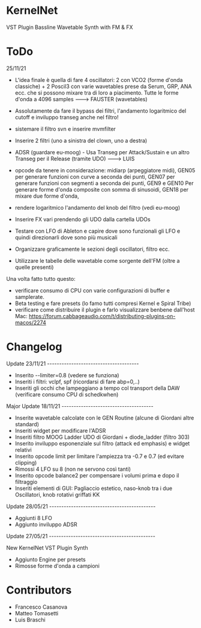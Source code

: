 # KernelNet
VST Plugin 
Bassline Wavetable Synth with FM & FX 

# ToDo

25/11/21 

- L'idea finale è quella di fare 4 oscillatori: 2 con VCO2 (forme d'onda classiche) + 2 Poscil3 con varie wavetables prese da Serum, GRP, ANA ecc. che si possono mixare tra di loro a piacimento. Tutte le forme d'onda a 4096 samples ---> FAUSTER (wavetables)

- Assolutamente da fare il bypass dei filtri, l'andamento logaritmico del cutoff e inviluppo transeg anche nel filtro! 
- sistemare il filtro svn e inserire mvmfilter 
- Inserire 2 filtri (uno a sinistra del clown, uno a destra)

- ADSR (guardare eu-moog) - Usa Transeg per Attack/Sustain e un altro Transeg per il Release (tramite UDO) ---> LUIS
  

- opcode da tenere in considerazione: midiarp (arpeggiatore midi), GEN05 per generare funzioni con curve a seconda dei punti, GEN07 per generare funzioni con segmenti a seconda dei punti, GEN9 e GEN10 Per generare forme d'onda composite con somma di sinusoidi, GEN18 per mixare due forme d'onda, 
- rendere logaritmico l'andamento del knob del filtro (vedi eu-moog)

- Inserire FX vari prendendo gli UDO dalla cartella UDOs
- Testare con LFO di Ableton e capire dove sono funzionali gli LFO e quindi direzionarli dove sono più musicali
- Organizzare graficamente le sezioni degli oscillatori, filtro ecc.
- Utilizzare le tabelle delle wavetable come sorgente dell'FM (oltre a quelle presenti)


Una volta fatto tutto questo: 
- verificare consumo di CPU con varie configurazioni di buffer e samplerate. 
- Beta testing e fare presets (lo famo tutti compresi Kernel e Spiral Tribe)
- verificare come distribuire il plugin e farlo visualizzare benbene dall'host
Mac: https://forum.cabbageaudio.com/t/distributing-plugins-on-macos/2274


# Changelog

Update 23/11/21 --------------------------------------

- Inserito --limiter=0.8 (vedere se funziona)
- Inseriti i filtri: vclpf, spf (ricordarsi di fare abp=0,..)
- Inseriti gli occhi che lampeggiano a tempo col transport della DAW (verificare consumo CPU di schedkwhen)


Major Update 18/11/21 --------------------------------------
 
- Inserite wavetable calcolate con le GEN Routine (alcune di Giordani altre standard)
- Inseriti widget per modificare l'ADSR
- Inseriti filtro MOOG Ladder UDO di Giordani + diode_ladder (filtro 303)
- Inserito inviluppo esponenziale sul filtro (attack ed emphasis) e widget relativi
- Inserito opcode limit per limitare l'ampiezza tra -0.7 e 0.7 (ed evitare clipping)
- Rimossi 4 LFO su 8 (non ne servono così tanti)
- Inserito opcode balance2 per compensare i volumi prima e dopo il filtraggio
- Inseriti elementi di GUI: Pagliaccio estetico, naso-knob tra i due Oscillatori, knob rotativi griffati KK

Update 28/05/21 --------------------------------------------

- Aggiunti 8 LFO
- Aggiunto inviluppo ADSR

Update 27/05/21 --------------------------------------------

New KernelNet VST Plugin Synth

- Aggiunto Engine per presets
- Rimosse forme d'onda a campioni

# Contributors

- Francesco Casanova
- Matteo Tomasetti
- Luis Braschi


